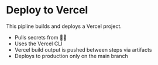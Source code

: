 ---
---

# Deploy to Vercel

This pipline builds and deploys a Vercel project.


- Pulls secrets from 🤷‍♂️
- Uses the Vercel CLI
- Vercel build output is pushed between steps via artifacts
- Deploys to production only on the main branch
